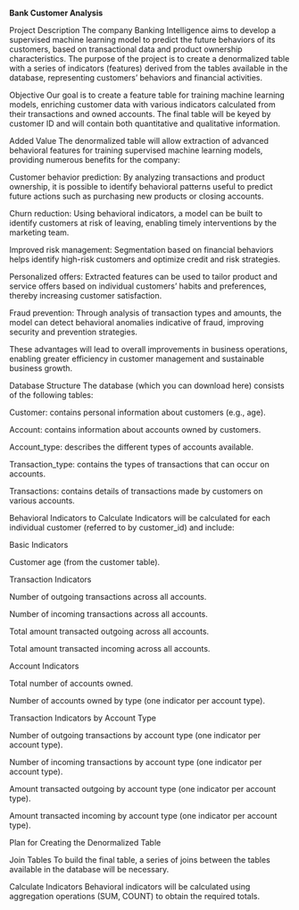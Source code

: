 **Bank Customer Analysis**

Project Description
The company Banking Intelligence aims to develop a supervised machine learning model to predict the future behaviors of its customers, based on transactional data and product ownership characteristics. The purpose of the project is to create a denormalized table with a series of indicators (features) derived from the tables available in the database, representing customers’ behaviors and financial activities.

Objective
Our goal is to create a feature table for training machine learning models, enriching customer data with various indicators calculated from their transactions and owned accounts. The final table will be keyed by customer ID and will contain both quantitative and qualitative information.

Added Value
The denormalized table will allow extraction of advanced behavioral features for training supervised machine learning models, providing numerous benefits for the company:

Customer behavior prediction: By analyzing transactions and product ownership, it is possible to identify behavioral patterns useful to predict future actions such as purchasing new products or closing accounts.

Churn reduction: Using behavioral indicators, a model can be built to identify customers at risk of leaving, enabling timely interventions by the marketing team.

Improved risk management: Segmentation based on financial behaviors helps identify high-risk customers and optimize credit and risk strategies.

Personalized offers: Extracted features can be used to tailor product and service offers based on individual customers’ habits and preferences, thereby increasing customer satisfaction.

Fraud prevention: Through analysis of transaction types and amounts, the model can detect behavioral anomalies indicative of fraud, improving security and prevention strategies.

These advantages will lead to overall improvements in business operations, enabling greater efficiency in customer management and sustainable business growth.

Database Structure
The database (which you can download here) consists of the following tables:

Customer: contains personal information about customers (e.g., age).

Account: contains information about accounts owned by customers.

Account_type: describes the different types of accounts available.

Transaction_type: contains the types of transactions that can occur on accounts.

Transactions: contains details of transactions made by customers on various accounts.

Behavioral Indicators to Calculate
Indicators will be calculated for each individual customer (referred to by customer_id) and include:

Basic Indicators

Customer age (from the customer table).

Transaction Indicators

Number of outgoing transactions across all accounts.

Number of incoming transactions across all accounts.

Total amount transacted outgoing across all accounts.

Total amount transacted incoming across all accounts.

Account Indicators

Total number of accounts owned.

Number of accounts owned by type (one indicator per account type).

Transaction Indicators by Account Type

Number of outgoing transactions by account type (one indicator per account type).

Number of incoming transactions by account type (one indicator per account type).

Amount transacted outgoing by account type (one indicator per account type).

Amount transacted incoming by account type (one indicator per account type).

Plan for Creating the Denormalized Table

Join Tables
To build the final table, a series of joins between the tables available in the database will be necessary.

Calculate Indicators
Behavioral indicators will be calculated using aggregation operations (SUM, COUNT) to obtain the required totals.


